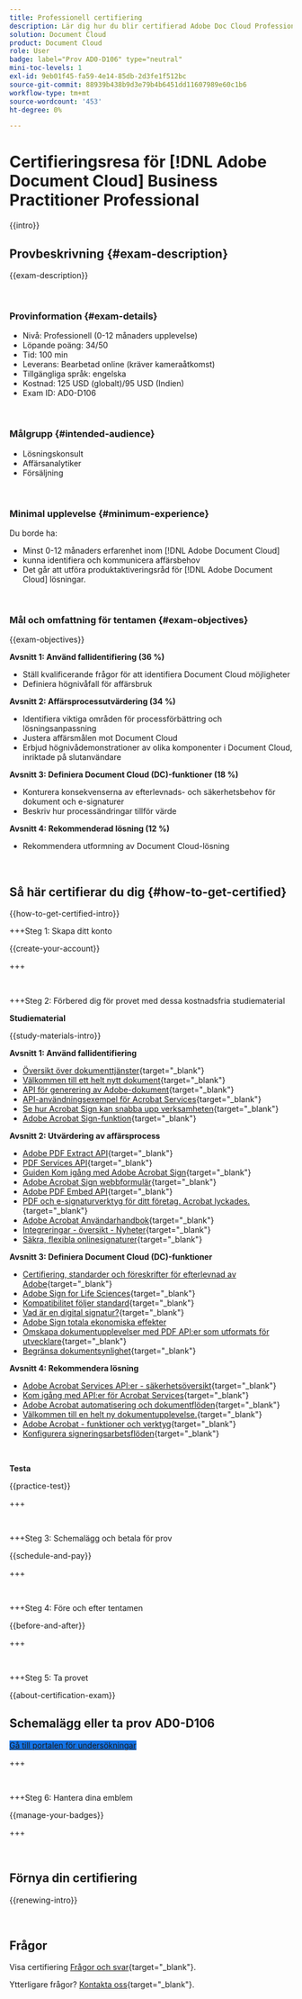```yaml
---
title: Professionell certifiering
description: Lär dig hur du blir certifierad Adobe Doc Cloud Professional.
solution: Document Cloud
product: Document Cloud
role: User
badge: label="Prov AD0-D106" type="neutral"
mini-toc-levels: 1
exl-id: 9eb01f45-fa59-4e14-85db-2d3fe1f512bc
source-git-commit: 88939b438b9d3e79b4b6451dd11607989e60c1b6
workflow-type: tm+mt
source-wordcount: '453'
ht-degree: 0%

---
```


# Certifieringsresa för [!DNL Adobe Document Cloud] Business Practitioner Professional

{{intro}}

## Provbeskrivning {#exam-description}

{{exam-description}}

<br>

### Provinformation {#exam-details}

* Nivå: Professionell (0-12 månaders upplevelse)
* Löpande poäng: 34/50
* Tid: 100 min
* Leverans: Bearbetad online (kräver kameraåtkomst)
* Tillgängliga språk: engelska
* Kostnad: 125 USD (globalt)/95 USD (Indien)
* Exam ID: AD0-D106

<br>

### Målgrupp {#intended-audience}

* Lösningskonsult
* Affärsanalytiker
* Försäljning

<br>

### Minimal upplevelse {#minimum-experience}

Du borde ha:

* Minst 0-12 månaders erfarenhet inom [!DNL Adobe Document Cloud]
* kunna identifiera och kommunicera affärsbehov
* Det går att utföra produktaktiveringsråd för [!DNL Adobe Document Cloud] lösningar.

<br>

### Mål och omfattning för tentamen {#exam-objectives}

{{exam-objectives}}

**Avsnitt 1: Använd fallidentifiering (36 %)**

* Ställ kvalificerande frågor för att identifiera Document Cloud möjligheter
* Definiera högnivåfall för affärsbruk

**Avsnitt 2: Affärsprocessutvärdering (34 %)**

* Identifiera viktiga områden för processförbättring och lösningsanpassning
* Justera affärsmålen mot Document Cloud
* Erbjud högnivådemonstrationer av olika komponenter i Document Cloud, inriktade på slutanvändare

**Avsnitt 3: Definiera Document Cloud (DC)-funktioner (18 %)**

* Konturera konsekvenserna av efterlevnads- och säkerhetsbehov för dokument och e-signaturer
* Beskriv hur processändringar tillför värde

**Avsnitt 4: Rekommenderad lösning (12 %)**

* Rekommendera utformning av Document Cloud-lösning

<br>

## Så här certifierar du dig {#how-to-get-certified}

{{how-to-get-certified-intro}}

+++Steg 1: Skapa ditt konto

{{create-your-account}}

+++

<br>

+++Steg 2: Förbered dig för provet med dessa kostnadsfria studiematerial

**Studiematerial**

{{study-materials-intro}}

**Avsnitt 1: Använd fallidentifiering**

* [Översikt över dokumenttjänster](https://developer.adobe.com/document-services/docs/overview/){target="_blank"}
* [Välkommen till ett helt nytt dokument](https://www.adobe.com/documentcloud.html){target="_blank"}
* [API för generering av Adobe-dokument](https://developer.adobe.com/document-services/apis/doc-generation){target="_blank"}
* [API-användningsexempel för Acrobat Services](https://developer.adobe.com/document-services/use-cases/agreements-and-contracts/legal-contracts/){target="_blank"}
* [Se hur Acrobat Sign kan snabba upp verksamheten](https://www.adobe.com/sign.html){target="_blank"}
* [Adobe Acrobat Sign-funktion](https://www.adobe.com/sign/features.html){target="_blank"}

**Avsnitt 2: Utvärdering av affärsprocess**

* [Adobe PDF Extract API](https://developer.adobe.com/document-services/apis/pdf-extract/){target="_blank"}
* [PDF Services API](https://developer.adobe.com/document-services/docs/apis/){target="_blank"}
* [Guiden Kom igång med Adobe Acrobat Sign](https://helpx.adobe.com/sign/using/get-started-guide.html){target="_blank"}
* [Adobe Acrobat Sign webbformulär](https://helpx.adobe.com/sign/config/web-forms.html){target="_blank"}
* [Adobe PDF Embed API](https://developer.adobe.com/document-services/apis/pdf-embed/){target="_blank"}
* [PDF och e-signaturverktyg för ditt företag. Acrobat lyckades.](https://www.adobe.com/acrobat/business.html){target="_blank"}
* [Adobe Acrobat Användarhandbok](https://helpx.adobe.com/se/acrobat/user-guide.html){target="_blank"}
* [Integreringar - översikt - Nyheter](https://experienceleague.adobe.com/docs/document-cloud-learn/sign-learning-hub/integrations/integrations-overview.html#what%E2%80%99s-new){target="_blank"}
* [Säkra, flexibla onlinesignaturer](https://www.adobe.com/sign/online-signature.html){target="_blank"}

**Avsnitt 3: Definiera Document Cloud (DC)-funktioner**

* [Certifiering, standarder och föreskrifter för efterlevnad av Adobe](https://www.adobe.com/trust/compliance/compliance-list.html){target="_blank"}
* [Adobe Sign for Life Sciences](https://www.adobe.com/content/dam/dx-dc/en/pdfs/adobe-sign-life-sciences-solution-brief-ue.pdf){target="_blank"}
* [Kompatibilitet följer standard](https://www.adobe.com/documentcloud/resources/compliance.html){target="_blank"}
* [Vad är en digital signatur?](https://www.adobe.com/sign/digital-signatures.html){target="_blank"}
* [Adobe Sign totala ekonomiska effekter](https://www.adobe.com/content/dam/dx-dc/pdf/total-economic-impact-adobe-sign-ue.pdf)
* [Omskapa dokumentupplevelser med PDF API:er som utformats för utvecklare](https://developer.adobe.com/document-services){target="_blank"}
* [Begränsa dokumentsynlighet](https://helpx.adobe.com/sign/using/limited-document-visibility.html){target="_blank"}

**Avsnitt 4: Rekommendera lösning**

* [Adobe Acrobat Services API:er - säkerhetsöversikt](https://www.adobe.com/content/dam/cc/en/trust-center/ungated/whitepapers/doc-cloud/adobe-document-services-security-overview.pdf){target="_blank"}
* [Kom igång med API:er för Acrobat Services](https://documentservices.adobe.com/dc-integration-creation-app-cdn/main.html){target="_blank"}
* [Adobe Acrobat automatisering och dokumentflöden](https://helpx.adobe.com/acrobat/kb/automation-and-document-workflows.html){target="_blank"}
* [Välkommen till en helt ny dokumentupplevelse.](https://www.adobe.com/documentcloud.html){target="_blank"}
* [Adobe Acrobat - funktioner och verktyg](https://www.adobe.com/acrobat/features.html){target="_blank"}
* [Konfigurera signeringsarbetsflöden](https://helpx.adobe.com/ca/sign/using/workflow-designer-signature-workflow.html){target="_blank"}

<br>

**Testa**

{{practice-test}}

+++

<br>

+++Steg 3: Schemalägg och betala för prov

{{schedule-and-pay}}

+++

<br>

+++Steg 4: Före och efter tentamen

{{before-and-after}}

+++

<br>

+++Steg 5: Ta provet

{{about-certification-exam}}

## Schemalägg eller ta prov AD0-D106

<a href="https://www.certmetrics.com/adobe/candidate/examity_sso.aspx?eid=AD0-D106" target="_blank" class="spectrum-Button spectrum-Button--fill spectrum-Button--accent spectrum-Button--sizeM is-margin-bottom-big-big at-element-click-tracking" style="background-color:#1473E6">

<span class="spectrum-Button-label has-no-wrap">
   Gå till portalen för undersökningar
</span>
</a>

+++

<br>

+++Steg 6: Hantera dina emblem

{{manage-your-badges}}

+++

<br>

## Förnya din certifiering

{{renewing-intro}}

<br>

## Frågor

Visa certifiering [Frågor och svar](https://experienceleague.adobe.com/docs/certification/certification/faq.html){target="_blank"}.

Ytterligare frågor? [Kontakta oss](mailto:certif@adobe.com){target="_blank"}.